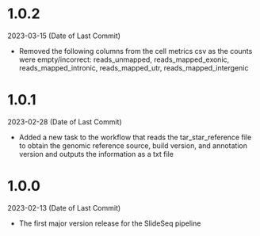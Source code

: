 # 1.0.2
2023-03-15 (Date of Last Commit)

* Removed the following columns from the cell metrics csv as the counts were empty/incorrect: reads_unmapped, reads_mapped_exonic, reads_mapped_intronic, reads_mapped_utr, reads_mapped_intergenic 

# 1.0.1
2023-02-28 (Date of Last Commit)

* Added a new task to the workflow that reads the tar_star_reference file to obtain the genomic reference source, build version, and annotation version and outputs the information as a txt file

# 1.0.0
2023-02-13 (Date of Last Commit)

* The first major version release for the SlideSeq pipeline
